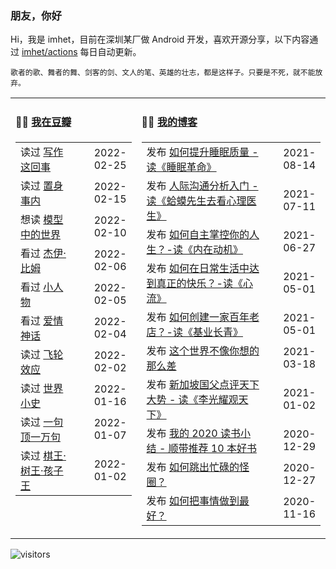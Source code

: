 ### 朋友，你好

Hi，我是 imhet，目前在深圳某厂做 Android 开发，喜欢开源分享，以下内容通过 <a href="https://github.com/imhet/imhet/actions" target="_blank">imhet/actions</a> 每日自动更新。

<!-- juzi starts -->
```
歌者的歌、舞者的舞、剑客的剑、文人的笔、英雄的壮志，都是这样子。只要是不死，就不能放弃。
```
<!-- juzi ends -->


<table width="900px">
<tr>
<td valign="top" width="40%">

#### 🤾‍♂️  <a href="https://www.douban.com/people/heyitao/" target="_blank">我在豆瓣</a>

<!-- douban starts -->
| | |
 |:------------- | -------------: |
| 读过 <a href='https://book.douban.com/subject/25903621/' target='_blank'>写作这回事</a> | 2022-02-25 |
| 读过 <a href='https://book.douban.com/subject/35546622/' target='_blank'>置身事内</a> | 2022-02-15 |
| 想读 <a href='https://book.douban.com/subject/34845997/' target='_blank'>模型中的世界</a> | 2022-02-10 |
| 看过 <a href='http://movie.douban.com/subject/35652715/' target='_blank'>杰伊·比姆</a> | 2022-02-06 |
| 看过 <a href='http://movie.douban.com/subject/34865507/' target='_blank'>小人物</a> | 2022-02-05 |
| 看过 <a href='http://movie.douban.com/subject/35376457/' target='_blank'>爱情神话</a> | 2022-02-04 |
| 读过 <a href='https://book.douban.com/subject/35030210/' target='_blank'>飞轮效应</a> | 2022-02-02 |
| 读过 <a href='https://book.douban.com/subject/26292964/' target='_blank'>世界小史</a> | 2022-01-16 |
| 读过 <a href='https://book.douban.com/subject/3633461/' target='_blank'>一句顶一万句</a> | 2022-01-07 |
| 读过 <a href='https://book.douban.com/subject/26734559/' target='_blank'>棋王·树王·孩子王</a> | 2022-01-02 |
<!-- douban ends -->

</td>


<td valign="top" width="60%">

#### 🤹‍♀️ <a href="https://heyitao.com/" target="_blank">我的博客</a>

<!-- blog starts -->
| | |
 |:------------- | -------------: |
| 发布 <a href='http://heyitao.com/post/reading-smgm' target='_blank'>如何提升睡眠质量 - 读《睡眠革命》</a> | 2021-08-14 |
| 发布 <a href='http://heyitao.com/post/reading-hmxsqkxlys' target='_blank'>人际沟通分析入门 - 读《蛤蟆先生去看心理医生》</a> | 2021-07-11 |
| 发布 <a href='http://heyitao.com/post/reading-neizaidongji' target='_blank'>如何自主掌控你的人生？-读《内在动机》</a> | 2021-06-27 |
| 发布 <a href='http://heyitao.com/post/reading-xinliu' target='_blank'>如何在日常生活中达到真正的快乐？-读《心流》</a> | 2021-05-01 |
| 发布 <a href='http://heyitao.com/post/reading-jiyechangqing' target='_blank'>如何创建一家百年老店？-读《基业长青》</a> | 2021-05-01 |
| 发布 <a href='http://heyitao.com/post/reading-shishi' target='_blank'>这个世界不像你想的那么差</a> | 2021-03-18 |
| 发布 <a href='http://heyitao.com/post/reading-lgygtx' target='_blank'>新加坡国父点评天下大势 - 读《李光耀观天下》</a> | 2021-01-02 |
| 发布 <a href='http://heyitao.com/post/reading-2020' target='_blank'>我的 2020 读书小结 - 顺带推荐 10 本好书</a> | 2020-12-29 |
| 发布 <a href='http://heyitao.com/post/reading-chonglai3' target='_blank'>如何跳出忙碌的怪圈？</a> | 2020-12-27 |
| 发布 <a href='http://heyitao.com/post/reading-rhbsqzdzh' target='_blank'>如何把事情做到最好？</a> | 2020-11-16 |
<!-- blog ends -->

</td>
</tr>


</table>

![visitors](https://visitor-badge.glitch.me/badge?page_id=imhet.imhet)